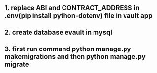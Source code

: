 ## 1. replace ABI and CONTRACT_ADDRESS in .env(pip install python-dotenv) file in vault app
## 2. create database evault in mysql
## 3. first run command python manage.py makemigrations and then python manage.py migrate